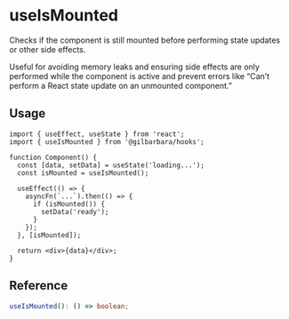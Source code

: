 # useIsMounted

Checks if the component is still mounted before performing state updates or other side effects.

Useful for avoiding memory leaks and ensuring side effects are only performed while the component is active and prevent errors like “Can’t perform a React state update on an unmounted component.”

## Usage

```tsx
import { useEffect, useState } from 'react';
import { useIsMounted } from '@gilbarbara/hooks';

function Component() {
  const [data, setData] = useState('loading...');
  const isMounted = useIsMounted();

  useEffect(() => {
    asyncFn(`...`).then(() => {
      if (isMounted()) {
        setData('ready');
      }
    });
  }, [isMounted]);

  return <div>{data}</div>;
}
```

## Reference

```typescript
useIsMounted(): () => boolean;
```

